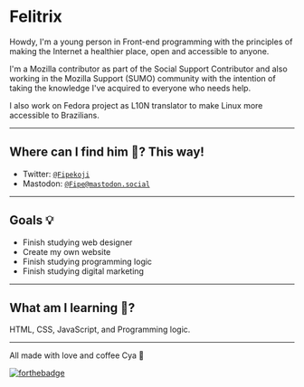 # Felitrix

Howdy, I'm a young person in Front-end programming with the principles of making the Internet a healthier place, open and accessible to anyone.

I'm a Mozilla contributor as part of the Social Support Contributor and also working in the Mozilla Support (SUMO) community with the intention of taking the knowledge I've acquired to everyone who needs help.

I also work on Fedora project as L10N translator to make Linux more accessible to Brazilians. 

---
## Where can I find him 🤔? This way!
-  Twitter: [`@Fipekoji`](https://twitter.com/Fipekoji)
-  Mastodon: [`@Fipe@mastodon.social`](https://mastodon.social/@Fipe)

---
## Goals 💡

- Finish studying web designer
- Create my own website
- Finish studying programming logic
- Finish studying digital marketing

---
## What am I learning 🌱?

HTML, CSS, JavaScript, and Programming logic.

---
All made with love and coffee Cya 🙏

[![forthebadge](https://forthebadge.com/images/badges/powered-by-coffee.svg)](https://forthebadge.com)
